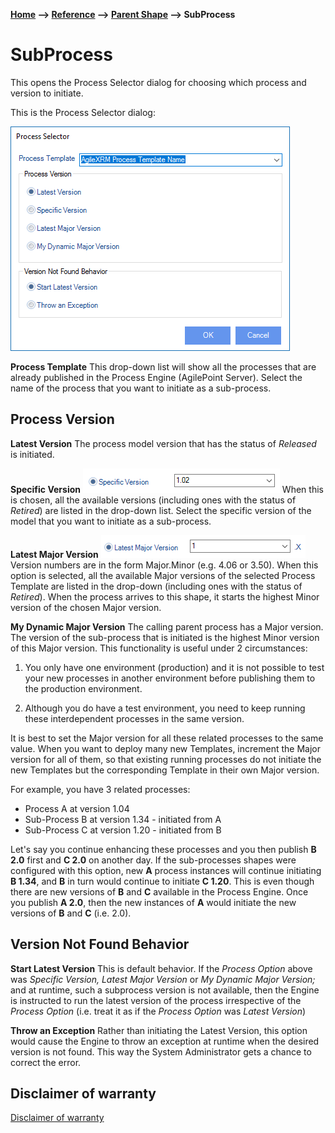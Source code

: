 __[Home](/) --> [Reference](/ref)  -->  [Parent Shape](javascript:history.back()) --> SubProcess__

# SubProcess

This opens the Process Selector dialog for choosing which process and version to initiate.

This is the Process Selector dialog:

![](../media/SubProcess2.png)

**Process Template**         This drop-down list will show all the processes that are already published in the Process Engine (AgilePoint Server). 
                             Select the name of the process that you want to initiate as a sub-process.                                                                                                                                                                                   


## Process Version
**Latest Version**           The process model version that has the status of *Released* is initiated.                                                                                                                                                                                                                                                                                                          

**Specific Version**         ![](../media/SubProcess4.png) When this is chosen, all the available versions (including ones with the status of *Retired*) are listed in the drop-down list. 
                             Select the specific version of the model that you want to initiate as a sub-process.                                                                                                                                 

**Latest Major Version**     ![](../media/SubProcess5.png) Version numbers are in the form Major.Minor (e.g. 4.06 or 3.50). 
                             When this option is selected, all the available Major versions of the selected Process Template are listed in the drop-down (including ones with the status of *Retired*). 
                             When the process arrives to this shape, it starts the highest Minor version of the chosen Major version. 

**My Dynamic Major Version** The calling parent process has a Major version. 
                             The version of the sub-process that is initiated is the highest Minor version of this Major version. 
                             This functionality is useful under 2 circumstances:

1.  You only have one environment (production) and it is not possible to test
    your new processes in another environment before publishing them to the
    production environment.

2.  Although you do have a test environment, you need to keep running these
    interdependent processes in the same version.

It is best to set the Major version for all these related processes to the same
value. When you want to deploy many new Templates, increment the Major version
for all of them, so that existing running processes do not initiate the new
Templates but the corresponding Template in their own Major version.

For example, you have 3 related processes:

*   Process A at version 1.04
*   Sub-Process B at version 1.34 - initiated from A
*   Sub-Process C at version 1.20 - initiated from B

Let's say you continue enhancing these processes and you then publish **B 2.0**
first and **C 2.0** on another day. If the sub-processes shapes were configured
with this option, new **A** process instances will continue initiating **B
1.34**, and **B** in turn would continue to initiate **C 1.20**. This is even
though there are new versions of **B** and **C** available in the Process
Engine. Once you publish **A 2.0**, then the new instances of **A** would
initiate the new versions of **B** and **C** (i.e. 2.0).

## Version Not Found Behavior

**Start Latest Version**     This is default behavior. If the *Process Option* above was *Specific Version, Latest Major Version* or *My Dynamic Major Version;* 
                             and at runtime, such a subprocess version is not available, then the Engine is instructed to run the latest version of the process irrespective of the *Process Option* (i.e. treat it as if the *Process Option* was *Latest Version*)                    

**Throw an Exception**       Rather than initiating the Latest Version, this option would cause the Engine to throw an exception at runtime when the desired version is not found. 
                             This way the System Administrator gets a chance to correct the error.                                                                                                                                                        


## Disclaimer of warranty

[Disclaimer of warranty](../../guides/common/DisclaimerOfWarranty.md)